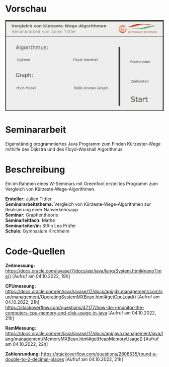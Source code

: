 # Vorschau
<img src="images/Programmbildschirm.png">

# Seminararbeit
Eigenständig programmiertes Java Programm zum Finden Kürzester-Wege mithilfe des Dijkstra und des Floyd-Warshall Algorithmus

# Beschreibung
Ein im Rahmen eines W-Seminars mit Greenfoot erstelltes Programm zum Vergleich von Kürzeste-Wege-Algorithmen.

**Ersteller:** Julien Tittler \
**Seminararbeitsthema:** Vergleich von Kürzeste-Wege-Algorithmen zur Realisierung einer Nahverkehrsapp \
**Seminar:** Graphentheorie \
**Seminarleitfach:** Mathe \
**Seminarleiter/in:** StRin Lea Prüfer \
**Schule:** Gymnasium Kirchheim 

# Code-Quellen
**Zeitmessung:**		https://docs.oracle.com/javase/7/docs/api/java/lang/System.html#nanoTime() [Aufruf am 04.10.2022, 19h] 
        
**CPUmessung:** 		https://docs.oracle.com/en/java/javase/17/docs/api/jdk.management/com/sun/management/OperatingSystemMXBean.html#getCpuLoad() [Aufruf am 04.10.2022, 21h] \
                    https://stackoverflow.com/questions/47177/how-do-i-monitor-the-computers-cpu-memory-and-disk-usage-in-java [Aufruf am 04.10.2022, 21h]
        
**RamMessung:** 		https://docs.oracle.com/en/java/javase/17/docs/api/java.management/java/lang/management/MemoryMXBean.html#getHeapMemoryUsage() [Aufruf am 04.10.2022, 22h]
        
**Zahlenrundung:**		https://stackoverflow.com/questions/2808535/round-a-double-to-2-decimal-places [Aufruf am 04.10.2022, 21h]
